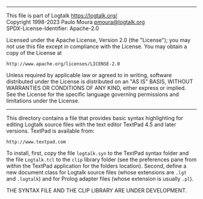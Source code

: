 ________________________________________________________________________

This file is part of Logtalk <https://logtalk.org/>  
Copyright 1998-2023 Paulo Moura <pmoura@logtalk.org>  
SPDX-License-Identifier: Apache-2.0

Licensed under the Apache License, Version 2.0 (the "License");
you may not use this file except in compliance with the License.
You may obtain a copy of the License at

    http://www.apache.org/licenses/LICENSE-2.0

Unless required by applicable law or agreed to in writing, software
distributed under the License is distributed on an "AS IS" BASIS,
WITHOUT WARRANTIES OR CONDITIONS OF ANY KIND, either express or implied.
See the License for the specific language governing permissions and
limitations under the License.
________________________________________________________________________


This directory contains a file that provides basic syntax highlighting 
for editing Logtalk source files with the text editor TextPad 4.5 and 
later versions. TextPad is available from:

	http://www.textpad.com

To install, first, copy the file `logtalk.syn` to the TextPad syntax folder
and the file `Logtalk.tcl` to the `clip` library folder (see the preferences
pane from within the TextPad application for the folders location). Second,
define a new document class for Logtalk source files (whose extensions are
`.lgt` and `.logtalk`) and for Prolog adapter files (whose extension is
usually `.pl`).

THE SYNTAX FILE AND THE CLIP LIBRARY ARE UNDER DEVELOPMENT.

